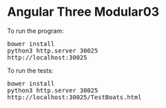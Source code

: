 # Angular Three Modular03

To run the program:

<pre>
bower install
python3 http.server 30025
http://localhost:30025
</pre>

To run the tests:

<pre>
bower install
python3 http.server 30025
http://localhost:30025/TestBoats.html
</pre>
